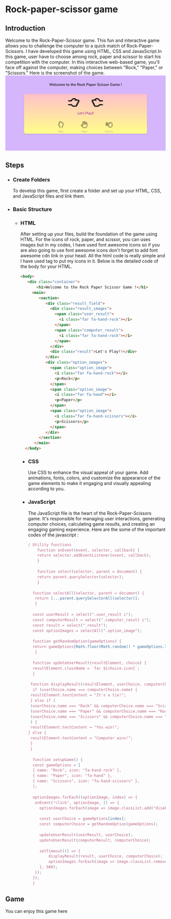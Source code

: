 # Rock-paper-scissor game

## Introduction
Welcome to the Rock-Paper-Scissor game. This fun and interactive game allows you to challenge the computer to a quick match of Rock-Paper-Scissors.
I have developed this game using HTML, CSS and JavasScript.In this game, user have to choose among rock, paper and scissor to start his competition with the computer.
In this interactive web-based game, you'll face off against the computer, making choices between "Rock," "Paper," or "Scissors." 
Here is the screenshot of the game.
![Game](rock-paper-scissor.png)

## Steps
 - ### Create Folders
   To develop this game, first create a folder and set up your HTML, CSS, and JavaScript files and link them.
- ### Basic Structure
   - ### HTML
     After setting up your files, build the foundation of the game using HTML.  For the icons of rock, paper, and scissor, you can uses images but in my codes,
     I have used font awesome icons so if you are also going to use font awesome icons don't forget to add font awesome cdn link in your head.
     All the html code is really simple and I have used <span> tag to put my icons in it. Below is the detailed code of the body for your HTML.
     ```html
     <body>
        <div class="container">
            <h1>Welcome to the Rock Paper Scissor Game !</h1>
          <main>
             <section>
                <div class="result_field">
                  <div class="result_images">
                    <span class="user_result">
                      <i class="far fa-hand-rock"></i>
                    </span>
                    <span class="computer_result">
                      <i class="far fa-hand-rock"></i>
                    </span>
                  </div>
                  <div class="result">Let's Play!!</div>
                </div>
                <div class="option_images">
                  <span class="option_image">
                    <i class="far fa-hand-rock"></i>
                    <p>Rock</p>
                  </span>
                  <span class="option_image">
                    <i class="far fa-hand"></i>
                    <p>Paper</p>
                  </span>
                  <span class="option_image">
                    <i class="far fa-hand-scissors"></i>
                    <p>Scissors</p>
                  </span>
                </div>
             </section>
           </main>
       </body>
     ```
     - ### CSS
        Use CSS to enhance the visual appeal of your game. Add animations, fonts, colors, and customize the appearance of the game elements to make it engaging and visually
       appealing according to you.
     - ### JavaScript
       The JavaScript file is the heart of the Rock-Paper-Scissors game. It's responsible for managing user interactions, generating computer choices, calculating game results,
        and creating an engaging gaming experience. Here are the some of the important codes of the javascript :
       ```javascript
       / Utility functions
           function onEvent(event, selector, callback) {
           return selector.addEventListener(event, callback);
           }

           function select(selector, parent = document) {
           return parent.querySelector(selector);
           }

         function selectAll(selector, parent = document) {
          return [...parent.querySelectorAll(selector)];
          }

         const userResult = select(".user_result i");
         const computerResult = select(".computer_result i");
         const result = select(".result");
         const optionImages = selectAll(".option_image");

         function getRandomOption(gameOptions) {
         return gameOptions[Math.floor(Math.random() * gameOptions.length)];
          }

         function updateUserResult(resultElement, choice) {
         resultElement.className = `far ${choice.icon}`;
         }

        function displayResult(resultElement, userChoice, computerChoice) {
         if (userChoice.name === computerChoice.name) {
        resultElement.textContent = "It's a tie!";
        } else if (
        (userChoice.name === "Rock" && computerChoice.name === "Scissors") ||
        (userChoice.name === "Paper" && computerChoice.name === "Rock") ||
        (userChoice.name === "Scissors" && computerChoice.name === "Paper")
        ) {
        resultElement.textContent = "You win!";
       } else {
        resultElement.textContent = "Computer wins!";
        }
        }

         function setupGame() {
         const gameOptions = [
         { name: "Rock", icon: "fa-hand-rock" },
         { name: "Paper", icon: "fa-hand" },
         { name: "Scissors", icon: "fa-hand-scissors" },
         ];

         optionImages.forEach((optionImage, index) => {
          onEvent("click", optionImage, () => {
            optionImages.forEach(image => image.classList.add("disabled"));

            const userChoice = gameOptions[index];
            const computerChoice = getRandomOption(gameOptions);

            updateUserResult(userResult, userChoice);
            updateUserResult(computerResult, computerChoice);

            setTimeout(() => {
                displayResult(result, userChoice, computerChoice);
                optionImages.forEach(image => image.classList.remove("disabled"));
            }, 500);
          });
         });
         }

       ```

## Game
 You can enjoy this game here
